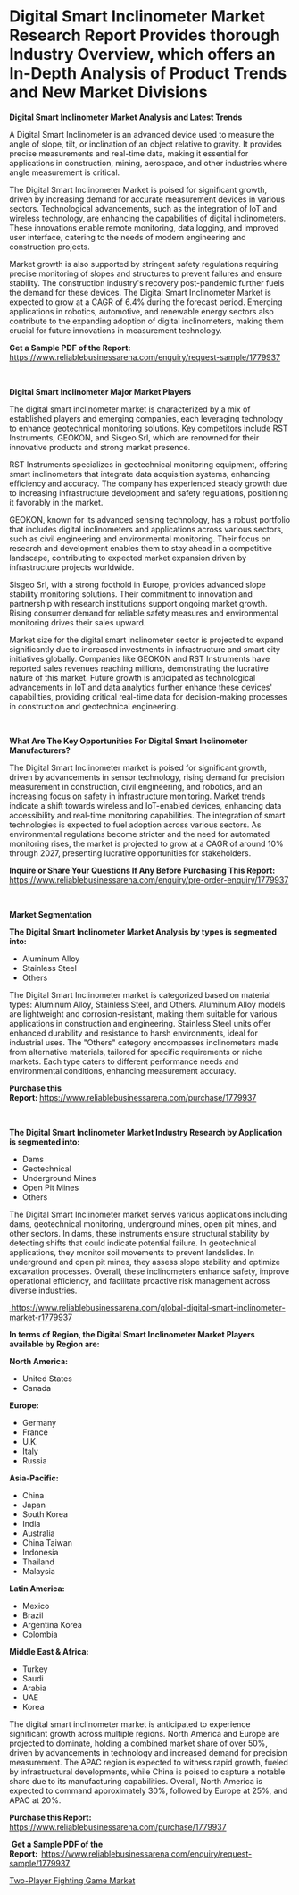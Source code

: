 <p><h1>Digital Smart Inclinometer Market Research Report Provides thorough Industry Overview, which offers an In-Depth Analysis of Product Trends and New Market Divisions</h1></p><p><strong>Digital Smart Inclinometer Market Analysis and Latest Trends</strong></p>
<p><p>A Digital Smart Inclinometer is an advanced device used to measure the angle of slope, tilt, or inclination of an object relative to gravity. It provides precise measurements and real-time data, making it essential for applications in construction, mining, aerospace, and other industries where angle measurement is critical.</p><p>The Digital Smart Inclinometer Market is poised for significant growth, driven by increasing demand for accurate measurement devices in various sectors. Technological advancements, such as the integration of IoT and wireless technology, are enhancing the capabilities of digital inclinometers. These innovations enable remote monitoring, data logging, and improved user interface, catering to the needs of modern engineering and construction projects.</p><p>Market growth is also supported by stringent safety regulations requiring precise monitoring of slopes and structures to prevent failures and ensure stability. The construction industry's recovery post-pandemic further fuels the demand for these devices. The Digital Smart Inclinometer Market is expected to grow at a CAGR of 6.4% during the forecast period. Emerging applications in robotics, automotive, and renewable energy sectors also contribute to the expanding adoption of digital inclinometers, making them crucial for future innovations in measurement technology.</p></p>
<p><strong>Get a Sample PDF of the Report:&nbsp;</strong> <a href="https://www.reliablebusinessarena.com/enquiry/request-sample/1779937?utm_campaign=2514&utm_medium=2&utm_source=Github&utm_content=ia&utm_term=25032025&utm_id=digital-smart-inclinometer">https://www.reliablebusinessarena.com/enquiry/request-sample/1779937</a></p>
<p>&nbsp;</p>
<p><strong>Digital Smart Inclinometer Major Market Players</strong></p>
<p><p>The digital smart inclinometer market is characterized by a mix of established players and emerging companies, each leveraging technology to enhance geotechnical monitoring solutions. Key competitors include RST Instruments, GEOKON, and Sisgeo Srl, which are renowned for their innovative products and strong market presence.</p><p>RST Instruments specializes in geotechnical monitoring equipment, offering smart inclinometers that integrate data acquisition systems, enhancing efficiency and accuracy. The company has experienced steady growth due to increasing infrastructure development and safety regulations, positioning it favorably in the market.</p><p>GEOKON, known for its advanced sensing technology, has a robust portfolio that includes digital inclinometers and applications across various sectors, such as civil engineering and environmental monitoring. Their focus on research and development enables them to stay ahead in a competitive landscape, contributing to expected market expansion driven by infrastructure projects worldwide.</p><p>Sisgeo Srl, with a strong foothold in Europe, provides advanced slope stability monitoring solutions. Their commitment to innovation and partnership with research institutions support ongoing market growth. Rising consumer demand for reliable safety measures and environmental monitoring drives their sales upward.</p><p>Market size for the digital smart inclinometer sector is projected to expand significantly due to increased investments in infrastructure and smart city initiatives globally. Companies like GEOKON and RST Instruments have reported sales revenues reaching millions, demonstrating the lucrative nature of this market. Future growth is anticipated as technological advancements in IoT and data analytics further enhance these devices' capabilities, providing critical real-time data for decision-making processes in construction and geotechnical engineering.</p></p>
<p>&nbsp;</p>
<p><strong>What Are The Key Opportunities For Digital Smart Inclinometer Manufacturers?</strong></p>
<p><p>The Digital Smart Inclinometer market is poised for significant growth, driven by advancements in sensor technology, rising demand for precision measurement in construction, civil engineering, and robotics, and an increasing focus on safety in infrastructure monitoring. Market trends indicate a shift towards wireless and IoT-enabled devices, enhancing data accessibility and real-time monitoring capabilities. The integration of smart technologies is expected to fuel adoption across various sectors. As environmental regulations become stricter and the need for automated monitoring rises, the market is projected to grow at a CAGR of around 10% through 2027, presenting lucrative opportunities for stakeholders.</p></p>
<p><strong>Inquire or Share Your Questions If Any Before Purchasing This Report:</strong> <a href="https://www.reliablebusinessarena.com/enquiry/pre-order-enquiry/1779937?utm_campaign=2514&utm_medium=2&utm_source=Github&utm_content=ia&utm_term=25032025&utm_id=digital-smart-inclinometer">https://www.reliablebusinessarena.com/enquiry/pre-order-enquiry/1779937</a></p>
<p>&nbsp;</p>
<p><strong>Market Segmentation</strong></p>
<p><strong>The Digital Smart Inclinometer Market Analysis by types is segmented into:</strong></p>
<p><ul><li>Aluminum Alloy</li><li>Stainless Steel</li><li>Others</li></ul></p>
<p><p>The Digital Smart Inclinometer market is categorized based on material types: Aluminum Alloy, Stainless Steel, and Others. Aluminum Alloy models are lightweight and corrosion-resistant, making them suitable for various applications in construction and engineering. Stainless Steel units offer enhanced durability and resistance to harsh environments, ideal for industrial uses. The "Others" category encompasses inclinometers made from alternative materials, tailored for specific requirements or niche markets. Each type caters to different performance needs and environmental conditions, enhancing measurement accuracy.</p></p>
<p><strong>Purchase this Report:&nbsp;</strong><a href="https://www.reliablebusinessarena.com/purchase/1779937?utm_campaign=2514&utm_medium=2&utm_source=Github&utm_content=ia&utm_term=25032025&utm_id=digital-smart-inclinometer">https://www.reliablebusinessarena.com/purchase/1779937</a></p>
<p>&nbsp;</p>
<p><strong>The Digital Smart Inclinometer Market Industry Research by Application is segmented into:</strong></p>
<p><ul><li>Dams</li><li>Geotechnical</li><li>Underground Mines</li><li>Open Pit Mines</li><li>Others</li></ul></p>
<p><p>The Digital Smart Inclinometer market serves various applications including dams, geotechnical monitoring, underground mines, open pit mines, and other sectors. In dams, these instruments ensure structural stability by detecting shifts that could indicate potential failure. In geotechnical applications, they monitor soil movements to prevent landslides. In underground and open pit mines, they assess slope stability and optimize excavation processes. Overall, these inclinometers enhance safety, improve operational efficiency, and facilitate proactive risk management across diverse industries.</p></p>
<p><a href="https://www.reliablebusinessarena.com/global-digital-smart-inclinometer-market-r1779937?utm_campaign=2514&utm_medium=2&utm_source=Github&utm_content=ia&utm_term=25032025&utm_id=digital-smart-inclinometer">&nbsp;https://www.reliablebusinessarena.com/global-digital-smart-inclinometer-market-r1779937</a></p>
<p><strong>In terms of Region, the Digital Smart Inclinometer Market Players available by Region are:</strong></p>
<p>
    <p> <strong> North America: </strong>
        <ul>
            <li>United States</li>
            <li>Canada</li>
        </ul>
        </p> 
    <p> <strong> Europe: </strong>
        <ul>
            <li>Germany</li>
            <li>France</li>
            <li>U.K.</li>
            <li>Italy</li>
            <li>Russia</li>
        </ul>
        </p> 
    <p> <strong> Asia-Pacific: </strong>
        <ul>
            <li>China</li>
            <li>Japan</li>
            <li>South Korea</li>
            <li>India</li>
            <li>Australia</li>
            <li>China Taiwan</li>
            <li>Indonesia</li>
            <li>Thailand</li>
            <li>Malaysia</li>
        </ul>
        </p> 
    <p> <strong> Latin America: </strong>
        <ul>
            <li>Mexico</li>
            <li>Brazil</li>
            <li>Argentina Korea</li>
            <li>Colombia</li>
        </ul>
        </p> 
    <p> <strong> Middle East & Africa: </strong>
        <ul>
            <li>Turkey</li>
            <li>Saudi</li>
            <li>Arabia</li>
            <li>UAE</li>
            <li>Korea</li>
        </ul>
    </p>
    </p>
<p><p>The digital smart inclinometer market is anticipated to experience significant growth across multiple regions. North America and Europe are projected to dominate, holding a combined market share of over 50%, driven by advancements in technology and increased demand for precision measurement. The APAC region is expected to witness rapid growth, fueled by infrastructural developments, while China is poised to capture a notable share due to its manufacturing capabilities. Overall, North America is expected to command approximately 30%, followed by Europe at 25%, and APAC at 20%.</p></p>
<p><strong>Purchase this Report: </strong><a href="https://www.reliablebusinessarena.com/purchase/1779937?utm_campaign=2514&utm_medium=2&utm_source=Github&utm_content=ia&utm_term=25032025&utm_id=digital-smart-inclinometer">https://www.reliablebusinessarena.com/purchase/1779937</a></p>
<p>&nbsp;<strong>Get a Sample PDF of the Report:&nbsp;&nbsp;</strong><a href="https://www.reliablebusinessarena.com/enquiry/request-sample/1779937?utm_campaign=2514&utm_medium=2&utm_source=Github&utm_content=ia&utm_term=25032025&utm_id=digital-smart-inclinometer">https://www.reliablebusinessarena.com/enquiry/request-sample/1779937</a></p>
<p><strong></strong></p>
<p><p><a href="https://github.com/manesros8/Market-Research-Report-List-1/blob/main/two-player-fighting-game-market.md?utm_campaign=2514&utm_medium=2&utm_source=Github&utm_content=ia&utm_term=25032025&utm_id=digital-smart-inclinometer">Two-Player Fighting Game Market</a></p></p>